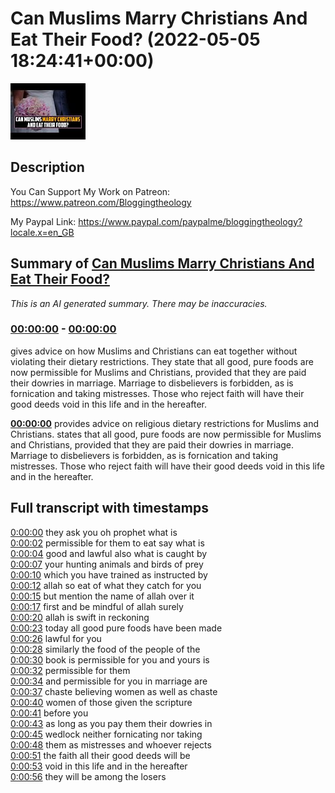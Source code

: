 # Can Muslims Marry Christians And Eat Their Food? (2022-05-05 18:24:41+00:00)

![alt Can Muslims Marry Christians And Eat Their Food?](4NedOrIattw.jpg "Can Muslims Marry Christians And Eat Their Food?")

## Description

You Can Support My Work on Patreon:
https://www.patreon.com/Bloggingtheology

My Paypal Link: 
https://www.paypal.com/paypalme/bloggingtheology?locale.x=en_GB

## Summary of [Can Muslims Marry Christians And Eat Their Food?](https://www.youtube.com/watch?v=4NedOrIattw)


*This is an AI generated summary. There may be inaccuracies. [](/)*

### [00:00:00](https://www.youtube.com/watch?v=4NedOrIattw&t=0) - [00:00:00](https://www.youtube.com/watch?v=4NedOrIattw&t=0)

gives advice on how Muslims and Christians can eat together without violating their dietary restrictions. They state that all good, pure foods are now permissible for Muslims and Christians, provided that they are paid their dowries in marriage. Marriage to disbelievers is forbidden, as is fornication and taking mistresses. Those who reject faith will have their good deeds void in this life and in the hereafter.

**[00:00:00](https://www.youtube.com/watch?v=4NedOrIattw&t=0)** provides advice on religious dietary restrictions for Muslims and Christians. states that all good, pure foods are now permissible for Muslims and Christians, provided that they are paid their dowries in marriage. Marriage to disbelievers is forbidden, as is fornication and taking mistresses. Those who reject faith will have their good deeds void in this life and in the hereafter.

## Full transcript with timestamps

[0:00:00](https://youtu.be/4NedOrIattw?t=0) they ask you oh prophet what is  
[0:00:02](https://youtu.be/4NedOrIattw?t=2) permissible for them to eat say what is  
[0:00:04](https://youtu.be/4NedOrIattw?t=4) good and lawful also what is caught by  
[0:00:07](https://youtu.be/4NedOrIattw?t=7) your hunting animals and birds of prey  
[0:00:10](https://youtu.be/4NedOrIattw?t=10) which you have trained as instructed by  
[0:00:12](https://youtu.be/4NedOrIattw?t=12) allah so eat of what they catch for you  
[0:00:15](https://youtu.be/4NedOrIattw?t=15) but mention the name of allah over it  
[0:00:17](https://youtu.be/4NedOrIattw?t=17) first and be mindful of allah surely  
[0:00:20](https://youtu.be/4NedOrIattw?t=20) allah is swift in reckoning  
[0:00:23](https://youtu.be/4NedOrIattw?t=23) today all good pure foods have been made  
[0:00:26](https://youtu.be/4NedOrIattw?t=26) lawful for you  
[0:00:28](https://youtu.be/4NedOrIattw?t=28) similarly the food of the people of the  
[0:00:30](https://youtu.be/4NedOrIattw?t=30) book is permissible for you and yours is  
[0:00:32](https://youtu.be/4NedOrIattw?t=32) permissible for them  
[0:00:34](https://youtu.be/4NedOrIattw?t=34) and permissible for you in marriage are  
[0:00:37](https://youtu.be/4NedOrIattw?t=37) chaste believing women as well as chaste  
[0:00:40](https://youtu.be/4NedOrIattw?t=40) women of those given the scripture  
[0:00:41](https://youtu.be/4NedOrIattw?t=41) before you  
[0:00:43](https://youtu.be/4NedOrIattw?t=43) as long as you pay them their dowries in  
[0:00:45](https://youtu.be/4NedOrIattw?t=45) wedlock neither fornicating nor taking  
[0:00:48](https://youtu.be/4NedOrIattw?t=48) them as mistresses and whoever rejects  
[0:00:51](https://youtu.be/4NedOrIattw?t=51) the faith all their good deeds will be  
[0:00:53](https://youtu.be/4NedOrIattw?t=53) void in this life and in the hereafter  
[0:00:56](https://youtu.be/4NedOrIattw?t=56) they will be among the losers  
